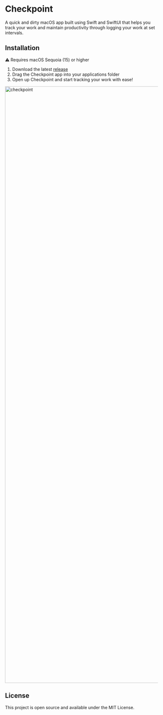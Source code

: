 # Checkpoint

A quick and dirty macOS app built using Swift and SwiftUI that helps you track your work and maintain productivity
through logging your work at set intervals.

## Installation

⚠️ Requires macOS Sequoia (15) or higher

1. Download the latest [release](https://github.com/damiensedgwick/checkpoint/releases)
2. Drag the Checkpoint app into your applications folder
3. Open up Checkpoint and start tracking your work with ease!

<img width="3024" height="1964" alt="checkpoint" src="https://github.com/user-attachments/assets/ef3677de-3515-41c8-b8f1-1304a23fe9dd" />

## License

This project is open source and available under the MIT License.
